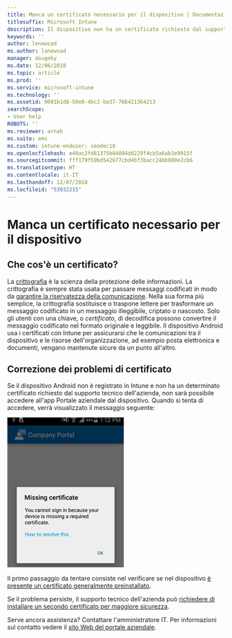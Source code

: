 ```yaml
---
title: Manca un certificato necessario per il dispositivo | Documentazione Microsoft
titlesuffix: Microsoft Intune
description: Il dispositivo non ha un certificato richiesto dal supporto tecnico dell'azienda.
keywords: ''
author: lenewsad
ms.author: lanewsad
manager: dougeby
ms.date: 12/06/2018
ms.topic: article
ms.prod: ''
ms.service: microsoft-intune
ms.technology: ''
ms.assetid: 9081b1d8-50e8-4bc2-ba37-766421364213
searchScope:
- User help
ROBOTS: ''
ms.reviewer: arnab
ms.suite: ems
ms.custom: intune-enduser; seodec18
ms.openlocfilehash: e40ac2fd81375b84084dd229f4cb5a6ab3e9915f
ms.sourcegitcommit: fff179f59bd542677cbd4bf3bacc24bb880e2cb6
ms.translationtype: HT
ms.contentlocale: it-IT
ms.lasthandoff: 12/07/2018
ms.locfileid: "53032215"
---
```

# <a name="your-device-is-missing-a-required-certificate"></a>Manca un certificato necessario per il dispositivo

## <a name="whats-a-certificate"></a>Che cos'è un certificato?

La [crittografia](https://technet.microsoft.com/library/cc962030.aspx) è la scienza della protezione delle informazioni. La crittografia è sempre stata usata per passare messaggi codificati in modo da [garantire la riservatezza della comunicazione](https://technet.microsoft.com/library/cc962019.aspx). Nella sua forma più semplice, la crittografia sostituisce o traspone lettere per trasformare un messaggio codificato in un messaggio illeggibile, criptato o nascosto. Solo gli utenti con una chiave, o _certificato_, di decodifica possono convertire il messaggio codificato nel formato originale e leggibile. Il dispositivo Android usa i certificati con Intune per assicurarsi che le comunicazioni tra il dispositivo e le risorse dell'organizzazione, ad esempio posta elettronica e documenti, vengano mantenute sicure da un punto all'altro.

## <a name="fixing-certificate-issues"></a>Correzione dei problemi di certificato

Se il dispositivo Android non è registrato in Intune e non ha un determinato certificato richiesto dal supporto tecnico dell'azienda, non sarà possibile accedere all'app Portale aziendale dal dispositivo. Quando si tenta di accedere, verrà visualizzato il messaggio seguente:

![screenshot-error-message-about-missing-certificate](./media/andr-cert_install-1-cert_missing.png)

Il primo passaggio da tentare consiste nel verificare se nel dispositivo [è presente un certificato generalmente preinstallato](your-device-is-missing-a-preinstalled-certificate-android.md).

Se il problema persiste, il supporto tecnico dell'azienda può [richiedere di installare un secondo certificato per maggiore sicurezza](your-device-is-missing-an-IT-required-certificate-android.md).

Serve ancora assistenza? Contattare l'amministratore IT. Per informazioni sul contatto vedere il [sito Web del portale aziendale](https://go.microsoft.com/fwlink/?linkid=2010980).

